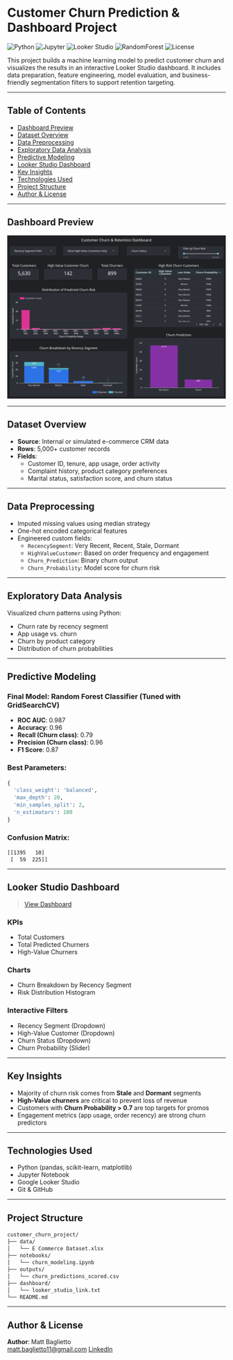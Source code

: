 # Customer Churn Prediction & Dashboard Project

![Python](https://img.shields.io/badge/Python-3.10-blue?logo=python)
![Jupyter](https://img.shields.io/badge/Jupyter-Notebook-orange?logo=jupyter)
![Looker Studio](https://img.shields.io/badge/Looker-Studio-4285F4?logo=google)
![RandomForest](https://img.shields.io/badge/Model-RandomForest-success)
![License](https://img.shields.io/badge/License-MIT-green)

This project builds a machine learning model to predict customer churn and visualizes the results in an interactive Looker Studio dashboard. It includes data preparation, feature engineering, model evaluation, and business-friendly segmentation filters to support retention targeting.

---

## Table of Contents

- [Dashboard Preview](#-dashboard-preview)
- [Dataset Overview](#-dataset-overview)
- [Data Preprocessing](#-data-preprocessing)
- [Exploratory Data Analysis](#-exploratory-data-analysis)
- [Predictive Modeling](#-predictive-modeling)
- [Looker Studio Dashboard](#-looker-studio-dashboard)
- [Key Insights](#-key-insights)
- [Technologies Used](#-technologies-used)
- [Project Structure](#-project-structure)
- [Author & License](#-author--license)

---

## Dashboard Preview

![Churn Dashboard](customer_churn_dashboard2.png)

---

## Dataset Overview

- **Source**: Internal or simulated e-commerce CRM data  
- **Rows**: 5,000+ customer records  
- **Fields**:  
  - Customer ID, tenure, app usage, order activity  
  - Complaint history, product category preferences  
  - Marital status, satisfaction score, and churn status

---

## Data Preprocessing

- Imputed missing values using median strategy  
- One-hot encoded categorical features  
- Engineered custom fields:
  - `RecencySegment`: Very Recent, Recent, Stale, Dormant  
  - `HighValueCustomer`: Based on order frequency and engagement  
  - `Churn_Prediction`: Binary churn output  
  - `Churn_Probability`: Model score for churn risk

---

## Exploratory Data Analysis

Visualized churn patterns using Python:

- Churn rate by recency segment  
- App usage vs. churn  
- Churn by product category  
- Distribution of churn probabilities  

---

## Predictive Modeling

### Final Model: Random Forest Classifier (Tuned with GridSearchCV)

- **ROC AUC**: 0.987  
- **Accuracy**: 0.96  
- **Recall (Churn class)**: 0.79  
- **Precision (Churn class)**: 0.96  
- **F1 Score**: 0.87

### Best Parameters:
```python
{
  'class_weight': 'balanced',
  'max_depth': 20,
  'min_samples_split': 2,
  'n_estimators': 100
}
```

### Confusion Matrix:
```
[[1395   10]
 [  59  225]]
```

---

## Looker Studio Dashboard

> [View Dashboard](https://lookerstudio.google.com/reporting/614f9d9c-b959-4b0b-bd59-bd77cfa33bb1)

### KPIs
- Total Customers  
- Total Predicted Churners  
- High-Value Churners  

### Charts
- Churn Breakdown by Recency Segment  
- Risk Distribution Histogram  

### Interactive Filters
- Recency Segment (Dropdown)  
- High-Value Customer (Dropdown)  
- Churn Status (Dropdown)  
- Churn Probability (Slider)

---

## Key Insights

- Majority of churn risk comes from **Stale** and **Dormant** segments  
- **High-Value churners** are critical to prevent loss of revenue  
- Customers with **Churn Probability > 0.7** are top targets for promos  
- Engagement metrics (app usage, order recency) are strong churn predictors

---

## Technologies Used

- Python (pandas, scikit-learn, matplotlib)
- Jupyter Notebook
- Google Looker Studio
- Git & GitHub

---

## Project Structure

```
customer_churn_project/
├── data/
│   └── E Commerce Dataset.xlsx
├── notebooks/
│   └── churn_modeling.ipynb
├── outputs/
│   └── churn_predictions_scored.csv
├── dashboard/
│   └── looker_studio_link.txt
└── README.md
```

---

## Author & License

**Author**: Matt Baglietto  
matt.baglietto11@gmail.com
[LinkedIn](https://www.linkedin.com/in/matthewbaglietto)
